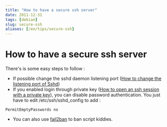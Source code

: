 ```yaml
---
title: "How to have a secure ssh server"
date: 2011-12-31
tags: [debian]
slug: secure-ssh
aliases: [/en/tips/secure-ssh]
---
```

# How to have a secure ssh server

There's is some easy steps to follow :

*	If possible change the sshd daemon listening port ([How to change the listening port of Sshd](/en/tips/sshd-change-port))
*	If you enabled login through private key ([How to open an ssh session with a private key](/en/tips/ssh-connect-private-key)), you can disable password authentication. You just have to edit /etc/ssh/sshd_config to add :

```
PermitEmptyPasswords no
```

*	You can also use [fail2ban](http://www.fail2ban.org/wiki/index.php/Main_Page) to ban script kiddies.


